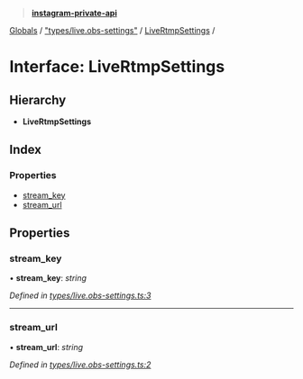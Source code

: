 > **[instagram-private-api](../README.md)**

[Globals](../README.md) / ["types/live.obs-settings"](../modules/_types_live_obs_settings_.md) / [LiveRtmpSettings](_types_live_obs_settings_.livertmpsettings.md) /

# Interface: LiveRtmpSettings

## Hierarchy

* **LiveRtmpSettings**

## Index

### Properties

* [stream_key](_types_live_obs_settings_.livertmpsettings.md#stream_key)
* [stream_url](_types_live_obs_settings_.livertmpsettings.md#stream_url)

## Properties

###  stream_key

• **stream_key**: *string*

*Defined in [types/live.obs-settings.ts:3](https://github.com/dilame/instagram-private-api/blob/3e16058/src/types/live.obs-settings.ts#L3)*

___

###  stream_url

• **stream_url**: *string*

*Defined in [types/live.obs-settings.ts:2](https://github.com/dilame/instagram-private-api/blob/3e16058/src/types/live.obs-settings.ts#L2)*